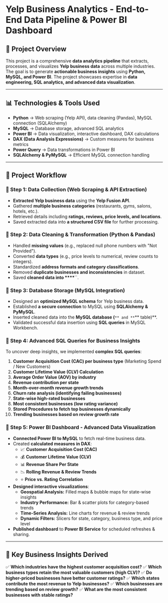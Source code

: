 # **Yelp Business Analytics - End-to-End Data Pipeline & Power BI Dashboard**

## **📌 Project Overview**

This project is a comprehensive **data analytics pipeline** that extracts, processes, and visualizes **Yelp business data** across multiple industries. The goal is to generate **actionable business insights** using **Python, MySQL, and Power BI**. The project showcases expertise in **data engineering, SQL analytics, and advanced data visualization**.

---

## **📊 Technologies & Tools Used**

- **Python** → Web scraping (Yelp API), data cleaning (Pandas), MySQL connection (SQLAlchemy)
- **MySQL** → Database storage, advanced SQL analytics
- **Power BI** → Data visualization, interactive dashboard, DAX calculations
- **DAX (Data Analysis Expressions)** → Custom measures for business metrics
- **Power Query** → Data transformations in Power BI
- **SQLAlchemy & PyMySQL** → Efficient MySQL connection handling

---

## **📌 Project Workflow**

### **🔹 Step 1: Data Collection (Web Scraping & API Extraction)**

- **Extracted Yelp business data** using the **Yelp Fusion API**.
- Gathered **multiple business categories** (restaurants, gyms, salons, hotels, etc.).
- Retrieved details including **ratings, reviews, price levels, and locations**.
- Saved extracted data into **a structured CSV file** for further processing.

### **🔹 Step 2: Data Cleaning & Transformation (Python & Pandas)**

- Handled **missing values** (e.g., replaced null phone numbers with "Not Provided").
- Converted **data types** (e.g., price levels to numerical, review counts to integers).
- Standardized **address formats and category classifications**.
- Removed **duplicate businesses and inconsistencies** in dataset.
- Saved **cleaned data into \*\*\*\***``.

### **🔹 Step 3: Database Storage (MySQL Integration)**

- Designed an **optimized MySQL schema** for Yelp business data.
- Established **a secure connection** to MySQL using **SQLAlchemy & PyMySQL**.
- Inserted cleaned data into the **MySQL database (**``** and **``** table)**.
- Validated successful data insertion using **SQL queries** in MySQL Workbench.

### **🔹 Step 4: Advanced SQL Queries for Business Insights**

To uncover deep insights, we implemented **complex SQL queries**:

1. **Customer Acquisition Cost (CAC) per business type** (Marketing Spend / New Customers)
2. **Customer Lifetime Value (CLV) Calculation**
3. **Average Order Value (AOV) by industry**
4. **Revenue contribution per state**
5. **Month-over-month revenue growth trends**
6. **Churn rate analysis (identifying failing businesses)**
7. **State-wise high-rated businesses**
8. **Most consistent businesses (low rating variance)**
9. **Stored Procedures to fetch top businesses dynamically**
10. **Trending businesses based on review growth rate**

### **🔹 Step 5: Power BI Dashboard - Advanced Data Visualization**

- **Connected Power BI to MySQL** to fetch real-time business data.
- Created **calculated measures in DAX**:
  - 📈 **Customer Acquisition Cost (CAC)**
  - 💰 **Customer Lifetime Value (CLV)**
  - 📊 **Revenue Share Per State**
  - 📉 **Rolling Revenue & Review Trends**
  - ⭐ **Price vs. Rating Correlation**
- **Designed interactive visualizations**:
  - **Geospatial Analysis:** Filled maps & bubble maps for state-wise insights
  - **Industry Performance:** Bar & scatter plots for category-based trends
  - **Time-Series Analysis:** Line charts for revenue & review trends
  - **Dynamic Filters:** Slicers for state, category, business type, and price level
- **Published dashboard** to **Power BI Service** for scheduled refreshes & sharing.

---

## **📌 Key Business Insights Derived**

✅ **Which industries have the highest customer acquisition cost?** ✅ **Which business types retain the most valuable customers (high CLV)?** ✅ **Do higher-priced businesses have better customer ratings?** ✅ **Which states contribute the most revenue to Yelp businesses?** ✅ **Which businesses are trending based on review growth?** ✅ **What are the most consistent businesses with stable ratings?**

